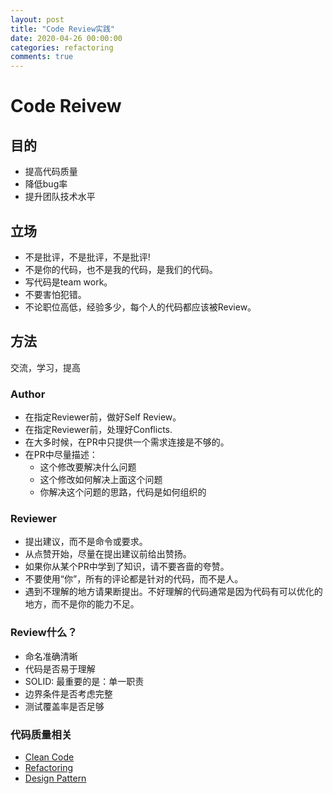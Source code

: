 ```yaml
---
layout: post
title: "Code Review实践"
date: 2020-04-26 00:00:00
categories: refactoring
comments: true
---
```


# Code Reivew

## 目的

- 提高代码质量
- 降低bug率
- 提升团队技术水平

## 立场

- 不是批评，不是批评，不是批评!
- 不是你的代码，也不是我的代码，是我们的代码。
- 写代码是team work。
- 不要害怕犯错。
- 不论职位高低，经验多少，每个人的代码都应该被Review。

## 方法

交流，学习，提高

### Author

- 在指定Reviewer前，做好Self Review。
- 在指定Reviewer前，处理好Conflicts.
- 在大多时候，在PR中只提供一个需求连接是不够的。
- 在PR中尽量描述：
  - 这个修改要解决什么问题
  - 这个修改如何解决上面这个问题
  - 你解决这个问题的思路，代码是如何组织的

### Reviewer

- 提出建议，而不是命令或要求。
- 从点赞开始，尽量在提出建议前给出赞扬。
- 如果你从某个PR中学到了知识，请不要吝啬的夸赞。
- 不要使用“你”，所有的评论都是针对的代码，而不是人。
- 遇到不理解的地方请果断提出。不好理解的代码通常是因为代码有可以优化的地方，而不是你的能力不足。

### Review什么？

- 命名准确清晰
- 代码是否易于理解
- SOLID: 最重要的是：单一职责
- 边界条件是否考虑完整
- 测试覆盖率是否足够

### 代码质量相关
- [Clean Code](https://www.amazon.cn/dp/B00CBBJWJQ/)
- [Refactoring](https://www.amazon.cn/dp/B07QKC6RN7)
- [Design Pattern](https://sourcemaking.com/design_patterns)

